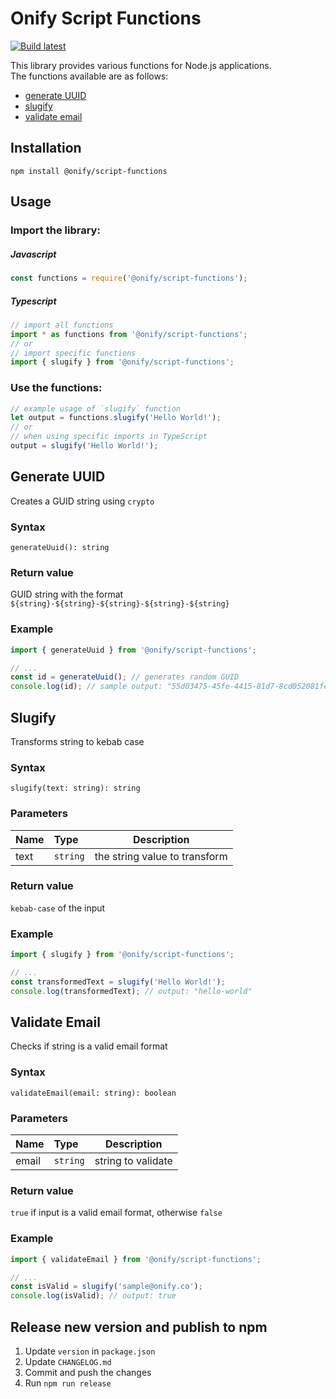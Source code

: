 # Onify Script Functions

[![Build latest](https://github.com/onify/script-functions/actions/workflows/build.yaml/badge.svg)](https://github.com/onify/script-functions/actions/workflows/build.yaml)

This library provides various functions for Node.js applications.\
The functions available are as follows:

- [generate UUID](#generate-uuid)
- [slugify](#slugify)
- [validate email](#validate-email)

## Installation

```
npm install @onify/script-functions
```

## Usage

### Import the library:

##### Javascript

```js
const functions = require('@onify/script-functions');
```

##### Typescript

```ts
// import all functions
import * as functions from '@onify/script-functions';
// or
// import specific functions
import { slugify } from '@onify/script-functions';
```

### Use the functions:

```ts
// example usage of `slugify` function
let output = functions.slugify('Hello World!');
// or
// when using specific imports in TypeScript
output = slugify('Hello World!');
```

## Generate UUID

Creates a GUID string using `crypto`

### Syntax

```
generateUuid(): string
```

### Return value

GUID string with the format `${string}-${string}-${string}-${string}-${string}`

### Example

```ts
import { generateUuid } from '@onify/script-functions';

// ...
const id = generateUuid(); // generates random GUID
console.log(id); // sample output: "55d03475-45fe-4415-81d7-8cd052081fe1"
```

## Slugify

Transforms string to kebab case

### Syntax

```
slugify(text: string): string
```

### Parameters

| Name | Type     | Description                   |
| :--- | :------- | ----------------------------- |
| text | `string` | the string value to transform |

### Return value

`kebab-case` of the input

### Example

```ts
import { slugify } from '@onify/script-functions';

// ...
const transformedText = slugify('Hello World!');
console.log(transformedText); // output: "hello-world"
```

## Validate Email

Checks if string is a valid email format

### Syntax

```
validateEmail(email: string): boolean
```

### Parameters

| Name  | Type     | Description        |
| :---- | :------- | ------------------ |
| email | `string` | string to validate |

### Return value

`true` if input is a valid email format, otherwise `false`

### Example

```ts
import { validateEmail } from '@onify/script-functions';

// ...
const isValid = slugify('sample@onify.co');
console.log(isValid); // output: true
```

## Release new version and publish to npm

1. Update `version` in `package.json`
2. Update `CHANGELOG.md`
3. Commit and push the changes
4. Run `npm run release`
